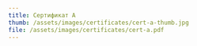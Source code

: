 ```yaml
---
title: Сертификат А
thumb: /assets/images/certificates/cert-a-thumb.jpg
file: /assets/images/certificates/cert-a.pdf
---
```

